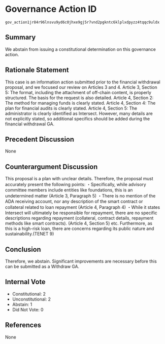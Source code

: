 # Governance Action ID  
`gov_action1jr84r96lnsvu9yd6c0jhxe9gj5r7vnd2pgkntc6klplxdpyzz4tqqc9uldx`

## Summary  
We abstain from issuing a constitutional determination on this governance action.   

## Rationale Statement  
This case is an information action submitted prior to the financial withdrawal proposal, and we focused our review on Articles 3 and 4.
Article 3, Section 5: The format, including the attachment of off-chain content, is properly structured. The basis for the request is also detailed.
Article 4, Section 2: The method for managing funds is clearly stated.
Article 4, Section 4: The plan for financial audits is clearly stated.
Article 4, Section 5: The administrator is clearly identified as Intersect.
However, many details are not explicitly stated, so additional specifics should be added during the financial withdrawal GA.

## Precedent Discussion  
None

## Counterargument Discussion  
This proposal is a plan with unclear details. Therefore, the proposal must accurately present the following points:
・Specifically, while advisory committee members include entities like foundations, this is an undetermined matter (Article 3, Paragraph 5)
・There is no mention of the ADA receiving account, nor any description of the smart contract or collateral related to loan repayment (Article 4, Paragraph 4)
・While it states Intersect will ultimately be responsible for repayment, there are no specific descriptions regarding repayment (collateral, contract details, repayment methods like smart contracts). (Article 4, Section 5)
etc.
Furthermore, as this is a high-risk loan, there are concerns regarding its public nature and sustainability.(TENET 9)

## Conclusion  
Therefore, we abstain. Significant improvements are necessary before this can be submitted as a Withdraw GA.

## Internal Vote  
- Constitutional: 2
- Unconstitutional: 2  
- Abstain: 1  
- Did Not Vote: 0

## References  
None
